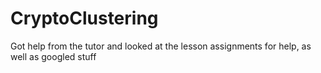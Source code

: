 # CryptoClustering
Got help from the tutor and looked at the lesson assignments for help, as well as googled stuff 
